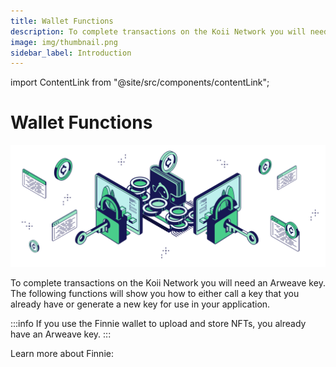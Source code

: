 ```yaml
---
title: Wallet Functions
description: To complete transactions on the Koii Network you will need an Arweave key.
image: img/thumbnail.png
sidebar_label: Introduction
---
```


import ContentLink from "@site/src/components/contentLink";

# Wallet Functions

![Banner](../img/Wallet%20Functions.svg)

To complete transactions on the Koii Network you will need an Arweave key. The following functions will show you how to either call a key that you already have or generate a new key for use in your application.&#x20;

:::info
If you use the Finnie wallet to upload and store NFTs, you already have an Arweave key.
:::

Learn more about Finnie:

<ContentLink title="Welcome to Finnie" link="/concepts/finnie-wallet/introduction" iconType="copy" />
